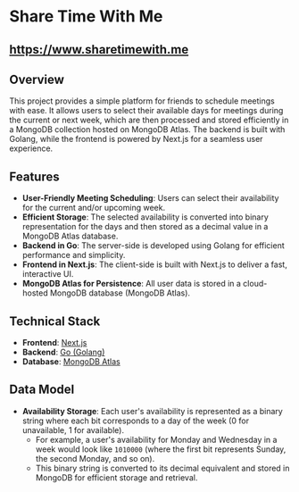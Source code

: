 # Share Time With Me

## https://www.sharetimewith.me

## Overview

This project provides a simple platform for friends to schedule meetings with ease. It allows users to select their available days for meetings during the current or next week, which are then processed and stored efficiently in a MongoDB collection hosted on MongoDB Atlas. The backend is built with Golang, while the frontend is powered by Next.js for a seamless user experience.

## Features

- **User-Friendly Meeting Scheduling**: Users can select their availability for the current and/or upcoming week.
- **Efficient Storage**: The selected availability is converted into binary representation for the days and then stored as a decimal value in a MongoDB Atlas database.
- **Backend in Go**: The server-side is developed using Golang for efficient performance and simplicity.
- **Frontend in Next.js**: The client-side is built with Next.js to deliver a fast, interactive UI.
- **MongoDB Atlas for Persistence**: All user data is stored in a cloud-hosted MongoDB database (MongoDB Atlas).

## Technical Stack

- **Frontend**: [Next.js](https://nextjs.org/)
- **Backend**: [Go (Golang)](https://golang.org/)
- **Database**: [MongoDB Atlas](https://www.mongodb.com/cloud/atlas)

## Data Model

- **Availability Storage**: Each user's availability is represented as a binary string where each bit corresponds to a day of the week (0 for unavailable, 1 for available).
  - For example, a user's availability for Monday and Wednesday in a week would look like `1010000` (where the first bit represents Sunday, the second Monday, and so on).
  - This binary string is converted to its decimal equivalent and stored in MongoDB for efficient storage and retrieval.
